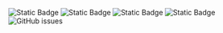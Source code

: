 ![Static Badge](https://img.shields.io/badge/blacklists-60-000000) ![Static Badge](https://img.shields.io/badge/blacklisted-3103880-cc0000) ![Static Badge](https://img.shields.io/badge/whitelisted-2244-00CC00) ![Static Badge](https://img.shields.io/badge/streaming_blacklist-28107-000000) ![GitHub issues](https://img.shields.io/github/issues/fabriziosalmi/blacklists)
